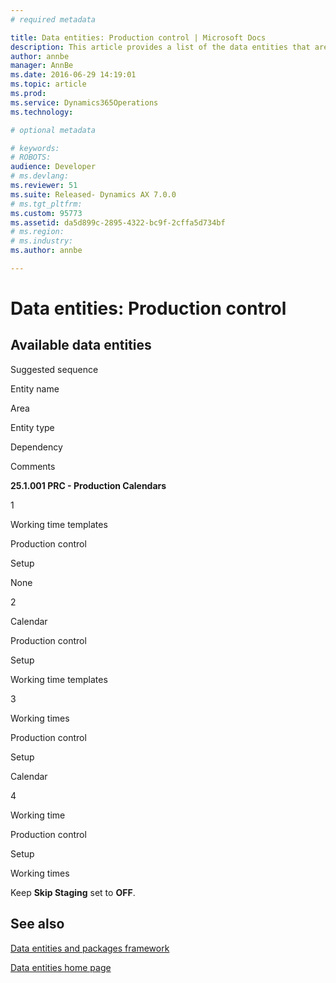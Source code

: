```yaml
---
# required metadata

title: Data entities: Production control | Microsoft Docs
description: This article provides a list of the data entities that are available for the Production control functionality in Microsoft Dynamics AX.
author: annbe
manager: AnnBe
ms.date: 2016-06-29 14:19:01
ms.topic: article
ms.prod: 
ms.service: Dynamics365Operations
ms.technology: 

# optional metadata

# keywords: 
# ROBOTS: 
audience: Developer
# ms.devlang: 
ms.reviewer: 51
ms.suite: Released- Dynamics AX 7.0.0
# ms.tgt_pltfrm: 
ms.custom: 95773
ms.assetid: da5d899c-2895-4322-bc9f-2cffa5d734bf
# ms.region: 
# ms.industry: 
ms.author: annbe

---
```


# Data entities: Production control

Available data entities
-----------------------

Suggested sequence

Entity name

Area

Entity type

Dependency

Comments

**25.1.001 PRC - Production Calendars**

1

Working time templates

Production control

Setup

None

2

Calendar

Production control

Setup

Working time templates

3

Working times

Production control

Setup

Calendar

4

Working time

Production control

Setup

Working times

Keep **Skip Staging** set to **OFF**.

See also
--------

[Data entities and packages framework](http://ax.help.dynamics.com/en/wiki/using-data-entities-and-data-packages/)

[Data entities home page](http://ax.help.dynamics.com/en/wiki/data-entities-home-page/)

